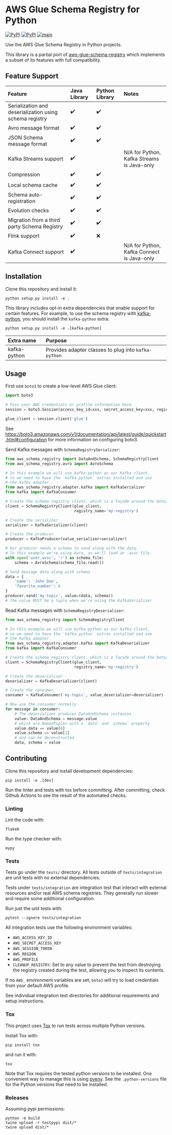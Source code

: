 # AWS Glue Schema Registry for Python

[![PyPI](https://img.shields.io/pypi/v/aws-glue-schema-registry.svg)](https://pypi.org/project/aws-glue-schema-registry)
[![PyPI](https://img.shields.io/pypi/pyversions/aws-glue-schema-registry)](https://pypi.org/project/aws-glue-schema-registry)
[![main](https://github.com/DisasterAWARE/aws-glue-schema-registry-python/actions/workflows/main.yml/badge.svg)](https://github.com/DisasterAWARE/aws-glue-schema-registry-python/actions/workflows/main.yml)

Use the AWS Glue Schema Registry in Python projects.

This library is a partial port of [aws-glue-schema-registry](https://github.com/awslabs/aws-glue-schema-registry) which implements a subset of its features with full compatibility.

## Feature Support

Feature | Java Library | Python Library | Notes
:------ | :----------- | :------------- | :----
Serialization and deserialization using schema registry | ✔️ | ✔️
Avro message format | ✔️ | ✔️
JSON Schema message format | ✔️ | ✔️
Kafka Streams support | ✔️ | | N/A for Python, Kafka Streams is Java-only
Compression | ✔️ | ✔️ |
Local schema cache | ✔️ | ✔️
Schema auto-registration | ✔️ | ✔️
Evolution checks | ✔️ | ✔️
Migration from a third party Schema Registry | ✔️ | ✔️
Flink support | ✔️ | ❌
Kafka Connect support | ✔️ | | N/A for Python, Kafka Connect is Java-only

## Installation

Clone this repository and install it:

```
python setup.py install -e .
```

This library includes opt-in extra dependencies that enable support for certain features. For example, to use the schema registry with [kafka-python](https://pypi.org/project/kafka-python/), you should install the `kafka-python` extra:

```
python setup.py install -e .[kafka-python]
```

Extra name | Purpose
:--------- | :------
kafka-python | Provides adapter classes to plug into `kafka-python`

## Usage

First use `boto3` to create a low-level AWS Glue client:

```python
import boto3

# Pass your AWS credentials or profile information here
session = boto3.Session(access_key_id=xxx, secret_access_key=xxx, region_name='us-west-2')

glue_client = session.client('glue')
```

See https://boto3.amazonaws.com/v1/documentation/api/latest/guide/quickstart.html#configuration for more information on configuring boto3.

Send Kafka messages with `SchemaRegistrySerializer`:

```python
from aws_schema_registry import DataAndSchema, SchemaRegistryClient
from aws_schema_registry.avro import AvroSchema

# In this example we will use kafka-python as our Kafka client,
# so we need to have the `kafka-python` extras installed and use
# the kafka adapter.
from aws_schema_registry.adapter.kafka import KafkaSerializer
from kafka import KafkaConsumer

# Create the schema registry client, which is a façade around the boto3 glue client
client = SchemaRegistryClient(glue_client,
                              registry_name='my-registry')

# Create the serializer
serializer = KafkaSerializer(client)

# Create the producer
producer = KafkaProducer(value_serializer=serializer)

# Our producer needs a schema to send along with the data.
# In this example we're using Avro, so we'll load an .avsc file.
with open('user.avsc', 'r') as schema_file:
    schema = AvroSchema(schema_file.read())

# Send message data along with schema
data = {
    'name': 'John Doe',
    'favorite_number': 6
}
producer.send('my-topic', value=(data, schema))
# the value MUST be a tuple when we're using the KafkaSerializer
```

Read Kafka messages with `SchemaRegistryDeserializer`:

```python
from aws_schema_registry import SchemaRegistryClient

# In this example we will use kafka-python as our Kafka client,
# so we need to have the `kafka-python` extras installed and use
# the kafka adapter.
from aws_schema_registry.adapter.kafka import KafkaDeserializer
from kafka import KafkaConsumer

# Create the schema registry client, which is a façade around the boto3 glue client
client = SchemaRegistryClient(glue_client,
                              registry_name='my-registry')

# Create the deserializer
deserializer = KafkaDeserializer(client)

# Create the consumer
consumer = KafkaConsumer('my-topic', value_deserializer=deserializer)

# Now use the consumer normally
for message in consumer:
    # The deserializer produces DataAndSchema instances
    value: DataAndSchema = message.value
    # which are NamedTuples with a `data` and `schema` property
    value.data == value[0]
    value.schema == value[1]
    # and can be deconstructed
    data, schema = value
```

## Contributing

Clone this repository and install development dependencies:

```
pip install -e .[dev]
```

Run the linter and tests with tox before committing. After committing, check Github Actions to see the result of the automated checks.

### Linting

Lint the code with:

```
flake8
```

Run the type checker with:

```
mypy
```

### Tests

Tests go under the `tests/` directory. All tests outside of `tests/integration` are unit tests with no external dependencies.

Tests under `tests/integration` are integration test that interact with external resources and/or real AWS schema registries. They generally run slower and require some additional configuration.

Run just the unit tests with:

```
pytest --ignore tests/integration
```

All integration tests use the following environment variables:

- `AWS_ACCESS_KEY_ID`
- `AWS_SECRET_ACCESS_KEY`
- `AWS_SESSION_TOKEN`
- `AWS_REGION`
- `AWS_PROFILE`
- `CLEANUP_REGISTRY`: Set to any value to prevent the test from destroying the registry created during the test, allowing you to inspect its contents.

If no `AWS_` environment variables are set, `boto3` will try to load credentials from your default AWS profile.

See individual integration test directories for additional requirements and setup instructions.

### Tox

This project uses [Tox](https://tox.wiki/en/latest/) to run tests across multiple Python versions.

Install Tox with:

```
pip install tox
```

and run it with:

```
tox
```

Note that Tox requires the tested python versions to be installed. One convenient way to manage this is using [pyenv](https://github.com/pyenv/pyenv#installation). See the `.python-versions` file for the Python versions that need to be installed.


### Releases

Assuming pypi permissions:

```
python -m build
twine upload -r testpypi dist/*
twine upload dist/*
```
